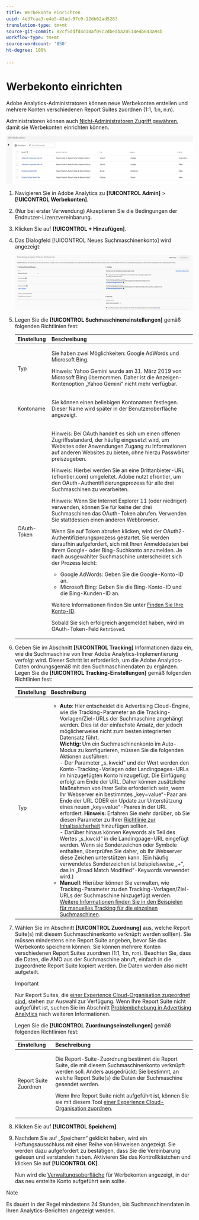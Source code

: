 ```yaml
---
title: Werbekonto einrichten
uuid: 4e37caa3-e4a5-43ad-97c0-12db62ad5283
translation-type: tm+mt
source-git-commit: 82cf5ddfd4d18af09c2dbedba20514e4b643a94b
workflow-type: tm+mt
source-wordcount: '850'
ht-degree: 100%

---
```



# Werbekonto einrichten

Adobe Analytics-Administratoren können neue Werbekonten erstellen und mehrere Konten verschiedenen Report Suites zuordnen (1:1, 1:n, n:n).

Administratoren können auch [Nicht-Administratoren Zugriff gewähren](/help/integrate/c-advertising-analytics/overview.md#section_FCC58EB635954A32990D4E67B52B4369), damit sie Werbekonten einrichten können.

![](assets/aa_accounts.png)

1. Navigieren Sie in Adobe Analytics zu **[!UICONTROL Admin]** > **[!UICONTROL Werbekonten]**.
1. (Nur bei erster Verwendung) Akzeptieren Sie die Bedingungen der Endnutzer-Lizenzvereinbarung.
1. Klicken Sie auf **[!UICONTROL + Hinzufügen]**.
1. Das Dialogfeld [!UICONTROL Neues Suchmaschinenkonto] wird angezeigt:

   ![](assets/aa_new_se_account.png)

1. Legen Sie die **[!UICONTROL Suchmaschineneinstellungen]** gemäß folgenden Richtlinien fest:

   <table id="table_B3BE66B7D4C54766B8FFD2C6DCD657AF"> 
    <thead> 
      <tr> 
      <th colname="col1" class="entry"> Einstellung </th> 
      <th colname="col2" class="entry"> Beschreibung </th> 
      </tr>
    </thead>
    <tbody> 
      <tr> 
      <td colname="col1"> <p>Typ </p> </td> 
      <td colname="col2"> <p>Sie haben zwei Möglichkeiten: Google AdWords und Microsoft Bing. </p> <p>Hinweis: Yahoo Gemini wurde am 31. März 2019 von Microsoft Bing übernommen. Daher ist die Anzeigen-Kontenoption „Yahoo Gemini“ nicht mehr verfügbar.  </p> </td> 
      </tr> 
      <tr> 
      <td colname="col1"> <p>Kontoname </p> </td> 
      <td colname="col2"> <p>Sie können einen beliebigen Kontonamen festlegen. Dieser Name wird später in der Benutzeroberfläche angezeigt. </p> </td> 
      </tr> 
      <tr> 
      <td colname="col1"> <p>OAuth-Token </p> </td> 
      <td colname="col2"> <p>Hinweis: Bei OAuth handelt es sich um einen offenen Zugriffsstandard, der häufig eingesetzt wird, um Websites oder Anwendungen Zugang zu Informationen auf anderen Websites zu bieten, ohne hierzu Passwörter preiszugeben. </p> <p>Hinweis: Hierbei werden Sie an eine Drittanbieter-URL (efrontier.com) umgeleitet. Adobe nutzt efrontier, um den OAuth-Authentifizierungsprozess für alle drei Suchmaschinen zu verarbeiten. </p> <p>Hinweis: Wenn Sie Internet Explorer 11 (oder niedriger) verwenden, können Sie für keine der drei Suchmaschinen das OAuth-Token abrufen. Verwenden Sie stattdessen einen anderen Webbrowser. </p> <p>Wenn Sie auf <span class="uicontrol">Token abrufen</span> klicken, wird der OAuth2-Authentifizierungsprozess gestartet. Sie werden daraufhin aufgefordert, sich mit Ihren Anmeldedaten bei Ihrem Google- oder Bing-Suchkonto anzumelden. Je nach ausgewählter Suchmaschine unterscheidet sich der Prozess leicht: </p>
      <ul id="ul_FC9B5612F6554495B04C357CB0AB72EB"> 
       <li id="li_CD54231BFF134F83B3B5B14B34A0E1D2">Google AdWords: Geben Sie die Google-Konto-ID an. </li> 
       <li id="li_89B9D54BAA914E5DB2959B193489582E">Microsoft Bing: Geben Sie die Bing-Konto-ID und die Bing-Kunden-ID an. </li> 
       </ul> <p>Weitere Informationen finden Sie unter <a href="/help/integrate/c-advertising-analytics/c-adanalytics-workflow/aa-locate-account-id.md"  > Finden Sie Ihre Konto-ID</a>. </p> <p>Sobald Sie sich erfolgreich angemeldet haben, wird im OAuth-Token-Feld <code>Retrieved</code>. </p> </td> 
      </tr> 
    </tbody> 
    </table>

1. Geben Sie im Abschnitt **[!UICONTROL Tracking]** Informationen dazu ein, wie die Suchmaschine von Ihrer Adobe Analytics-Implementierung verfolgt wird. Dieser Schritt ist erforderlich, um die Adobe Analytics-Daten ordnungsgemäß mit den Suchmaschinendaten zu ergänzen.
Legen Sie die **[!UICONTROL Tracking-Einstellungen]** gemäß folgenden Richtlinien fest:

   | Einstellung | Beschreibung |
   |--- |--- |
   | Typ | <ul><li>**Auto**: Hier entscheidet die Advertising Cloud-Engine, wie die Tracking-Parameter an die Tracking-Vorlagen/Ziel-URLs der Suchmaschine angehängt werden. Dies ist der einfachste Ansatz, der jedoch möglicherweise nicht zum besten integrierten Datensatz führt.<br>**Wichtig:** Um ein Suchmaschinenkonto im Auto-Modus zu konfigurieren, müssen Sie die folgenden Aktionen ausführen:<br>- Der Parameter „s_kwcid“ und der Wert werden den Konto-Tracking-Vorlagen oder Landingpages-URLs im hinzugefügten Konto hinzugefügt. Die Einfügung erfolgt am Ende der URL. Daher können zusätzliche Maßnahmen von Ihrer Seite erforderlich sein, wenn Ihr Webserver ein bestimmtes „key=value“-Paar am Ende der URL ODER ein Update zur Unterstützung eines neuen „key=value“-Paares in der URL erfordert. **Hinweis:** Erfahren Sie mehr darüber, ob Sie diesen Parameter zu Ihrer [Richtlinie zur Inhaltssicherheit](https://docs.adobe.com/content/help/de-DE/id-service/using/reference/csp.html) hinzufügen sollten.<br>- Darüber hinaus können Keywords als Teil des Wertes „s_kwcid“ in die Landingpage-URL eingefügt werden. Wenn sie Sonderzeichen oder Symbole enthalten, überprüfen Sie daher, ob Ihr Webserver diese Zeichen unterstützen kann. (Ein häufig verwendetes Sonderzeichen ist beispielsweise „+“, das in „Broad Match Modified“-Keywords verwendet wird.)</li><li>**Manuell**: Hierüber können Sie verwalten, wie Tracking-Parameter zu den Tracking-Vorlagen/Ziel-URLs der Suchmaschine hinzugefügt werden. [Weitere Informationen finden Sie in den Beispielen für manuelles Tracking für die einzelnen Suchmaschinen](/help/integrate/c-advertising-analytics/c-adanalytics-workflow/aa-manual-vs-automatic-tracking.md).</li></ul> |

1. Wählen Sie im Abschnitt **[!UICONTROL Zuordnung]** aus, welche Report Suite(s) mit diesem Suchmaschinenkonto verknüpft werden soll(en). Sie müssen mindestens eine Report Suite angeben, bevor Sie das Werbekonto speichern können. Sie können mehrere Konten verschiedenen Report Suites zuordnen (1:1, 1:n, n:n). Beachten Sie, dass die Daten, die AMO aus der Suchmaschine abruft, einfach in die zugeordnete Report Suite kopiert werden. Die Daten werden also nicht aufgeteilt.

   >[!IMPORTANT]
   >
   >Nur Report Suites, die [einer Experience Cloud-Organisation zugeordnet sind](https://docs.adobe.com/content/help/de-DE/core-services/interface/about-core-services/report-suite-mapping.html), stehen zur Auswahl zur Verfügung. Wenn Ihre Report Suite nicht aufgeführt ist, suchen Sie im Abschnitt [Problembehebung in Advertising Analytics](/help/integrate/c-advertising-analytics/c-adanalytics-workflow/aa-troubleshooting.md) nach weiteren Informationen.

   Legen Sie die **[!UICONTROL Zuordnungseinstellungen]** gemäß folgenden Richtlinien fest:

   <table id="table_AF876DC40F97403882C0AA528BD204FF"> 
    <thead> 
      <tr> 
      <th colname="col1" class="entry"> Einstellung </th> 
      <th colname="col2" class="entry"> Beschreibung </th> 
      </tr>
    </thead>
    <tbody> 
      <tr> 
      <td colname="col1"> <p>Report Suite  Zuordnen </p> </td> 
      <td colname="col2"> <p>Die Report-Suite-Zuordnung bestimmt die Report Suite, die mit diesem Suchmaschinenkonto verknüpft werden soll. Anders ausgedrückt: Sie bestimmt, an welche Report Suite(s) die Daten der Suchmaschine gesendet werden. </p> <p>Wenn Ihre Report Suite nicht aufgeführt ist, können Sie sie mit diesem Tool <a href="https://docs.adobe.com/content/help/en/core-services/interface/about-core-services/report-suite-mapping.html"  >einer Experience Cloud-Organisation zuordnen</a>. </p> </td> 
      </tr> 
    </tbody> 
    </table>

1. Klicken Sie auf **[!UICONTROL Speichern]**.
1. Nachdem Sie auf „Speichern“ geklickt haben, wird ein Haftungsausschluss mit einer Reihe von Hinweisen angezeigt. Sie werden dazu aufgefordert zu bestätigen, dass Sie die Vereinbarung gelesen und verstanden haben. Aktivieren Sie das Kontrollkästchen und klicken Sie auf **[!UICONTROL OK]**.

   Nun wird die [Verwaltungsoberfläche](/help/integrate/c-advertising-analytics/c-adanalytics-workflow/aa-manage-ad-accounts.md) für Werbekonten angezeigt, in der das neu erstellte Konto aufgeführt sein sollte.

>[!NOTE]
>
>Es dauert in der Regel mindestens 24 Stunden, bis Suchmaschinendaten in Ihren Analytics-Berichten angezeigt werden.


